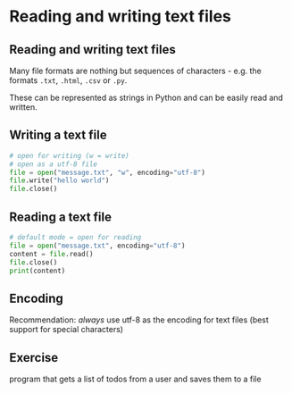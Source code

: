 # Reading and writing text files

## Reading and writing text files

Many file formats are nothing but sequences of characters - e.g. the formats `.txt`, `.html`, `.csv` or `.py`.

These can be represented as strings in Python and can be easily read and written.

## Writing a text file

```py
# open for writing (w = write)
# open as a utf-8 file
file = open("message.txt", "w", encoding="utf-8")
file.write("hello world")
file.close()
```

## Reading a text file

```py
# default mode = open for reading
file = open("message.txt", encoding="utf-8")
content = file.read()
file.close()
print(content)
```

## Encoding

Recommendation: _always_ use utf-8 as the encoding for text files (best support for special characters)

## Exercise

program that gets a list of todos from a user and saves them to a file
